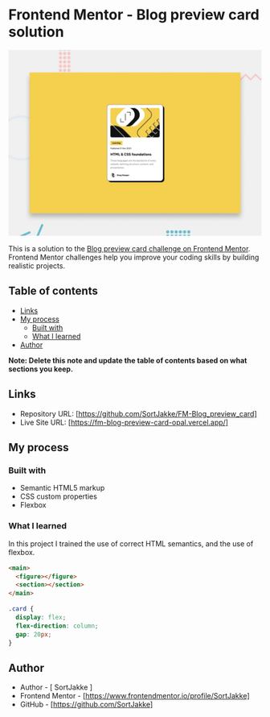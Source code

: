 # Frontend Mentor - Blog preview card solution

![Design preview for the Blog preview card coding challenge](./preview.jpg)

This is a solution to the [Blog preview card challenge on Frontend Mentor](https://www.frontendmentor.io/challenges/blog-preview-card-ckPaj01IcS). Frontend Mentor challenges help you improve your coding skills by building realistic projects.

## Table of contents

- [Links](#links)
- [My process](#my-process)
  - [Built with](#built-with)
  - [What I learned](#what-i-learned)
- [Author](#author)

**Note: Delete this note and update the table of contents based on what sections you keep.**

## Links

- Repository URL: [https://github.com/SortJakke/FM-Blog_preview_card]
- Live Site URL: [https://fm-blog-preview-card-opal.vercel.app/]

## My process

### Built with

- Semantic HTML5 markup
- CSS custom properties
- Flexbox

### What I learned

In this project I trained the use of correct HTML semantics, and the use of flexbox.

```html
<main>
  <figure></figure>
  <section></section>
</main>
```

```css
.card {
  display: flex;
  flex-direction: column;
  gap: 20px;
}
```

## Author

- Author - [ SortJakke ]
- Frontend Mentor - [https://www.frontendmentor.io/profile/SortJakke]
- GitHub - [https://github.com/SortJakke]
